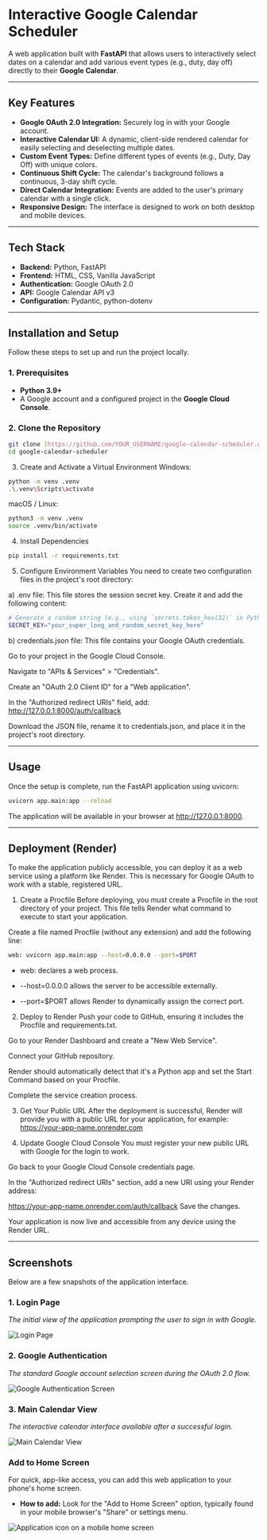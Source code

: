 # Interactive Google Calendar Scheduler

A web application built with **FastAPI** that allows users to interactively select dates on a calendar and add various event types (e.g., duty, day off) directly to their **Google Calendar**.

---

## Key Features

* **Google OAuth 2.0 Integration:** Securely log in with your Google account.
* **Interactive Calendar UI:** A dynamic, client-side rendered calendar for easily selecting and deselecting multiple dates.
* **Custom Event Types:** Define different types of events (e.g., Duty, Day Off) with unique colors.
* **Continuous Shift Cycle:** The calendar's background follows a continuous, 3-day shift cycle.
* **Direct Calendar Integration:** Events are added to the user's primary calendar with a single click.
* **Responsive Design:** The interface is designed to work on both desktop and mobile devices.

---

## Tech Stack

* **Backend:** Python, FastAPI
* **Frontend:** HTML, CSS, Vanilla JavaScript
* **Authentication:** Google OAuth 2.0
* **API:** Google Calendar API v3
* **Configuration:** Pydantic, python-dotenv

---

## Installation and Setup

Follow these steps to set up and run the project locally.

### 1. Prerequisites

* **Python 3.9+**
* A Google account and a configured project in the **Google Cloud Console**.

### 2. Clone the Repository

```bash
git clone [https://github.com/YOUR_USERNAME/google-calendar-scheduler.git](https://github.com/YOUR_USERNAME/google-calendar-scheduler.git)
cd google-calendar-scheduler
```

3. Create and Activate a Virtual Environment
Windows:
```bash
python -m venv .venv
.\.venv\Scripts\activate
```
macOS / Linux:
```bash
python3 -m venv .venv
source .venv/bin/activate
```

4. Install Dependencies
```bash
pip install -r requirements.txt
```
5. Configure Environment Variables
You need to create two configuration files in the project's root directory:

a) .env file:
This file stores the session secret key. Create it and add the following content:
```bash
# Generate a random string (e.g., using `secrets.token_hex(32)` in Python)
SECRET_KEY="your_super_long_and_random_secret_key_here"
```
b) credentials.json file:
This file contains your Google OAuth credentials.

Go to your project in the Google Cloud Console.

Navigate to "APIs & Services" > "Credentials".

Create an "OAuth 2.0 Client ID" for a "Web application".

In the "Authorized redirect URIs" field, add: http://127.0.0.1:8000/auth/callback

Download the JSON file, rename it to credentials.json, and place it in the project's root directory.

---

## Usage

Once the setup is complete, run the FastAPI application using uvicorn:
```bash
uvicorn app.main:app --reload
```
The application will be available in your browser at http://127.0.0.1:8000.

---
## Deployment (Render)

To make the application publicly accessible, you can deploy it as a web service using a platform like Render. This is necessary for Google OAuth to work with a stable, registered URL.

1. Create a Procfile
Before deploying, you must create a Procfile in the root directory of your project. This file tells Render what command to execute to start your application.

Create a file named Procfile (without any extension) and add the following line:

```bash
web: uvicorn app.main:app --host=0.0.0.0 --port=$PORT
```

- web: declares a web process.

- --host=0.0.0.0 allows the server to be accessible externally.

- --port=$PORT allows Render to dynamically assign the correct port.

2. Deploy to Render
Push your code to GitHub, ensuring it includes the Procfile and requirements.txt.

Go to your Render Dashboard and create a "New Web Service".

Connect your GitHub repository.

Render should automatically detect that it's a Python app and set the Start Command based on your Procfile.

Complete the service creation process.

3. Get Your Public URL
After the deployment is successful, Render will provide you with a public URL for your application, for example:
https://your-app-name.onrender.com


4. Update Google Cloud Console
You must register your new public URL with Google for the login to work.

Go back to your Google Cloud Console credentials page.

In the "Authorized redirect URIs" section, add a new URI using your Render address:

https://your-app-name.onrender.com/auth/callback
Save the changes.

Your application is now live and accessible from any device using the Render URL.

---
## Screenshots

Below are a few snapshots of the application interface.

### 1. Login Page
*The initial view of the application prompting the user to sign in with Google.*

![Login Page](app/static/screen/1.png)

### 2. Google Authentication
*The standard Google account selection screen during the OAuth 2.0 flow.*

![Google Authentication Screen](app/static/screen/1.5.png)

### 3. Main Calendar View
*The interactive calendar interface available after a successful login.*

![Main Calendar View](app/static/screen/2.png)

### Add to Home Screen

For quick, app-like access, you can add this web application to your phone's home screen.

* **How to add:** Look for the "Add to Home Screen" option, typically found in your mobile browser's "Share" or settings menu.

![Application icon on a mobile home screen](app/static/screen/3.png)

